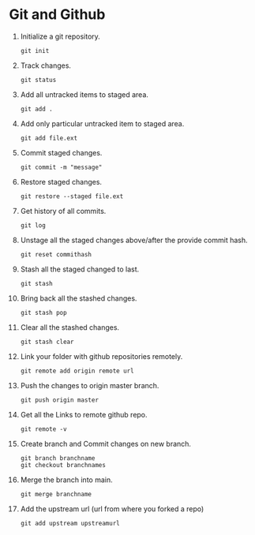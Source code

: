# Git and Github

1. Initialize a git repository.
   ```
   git init
   ```
2. Track changes.
   ```
   git status
   ```
3. Add all untracked items to staged area.
   ```
   git add .
   ```
4. Add only particular untracked item to staged area.
   ```
   git add file.ext
   ```
5. Commit staged changes.
   ```
   git commit -m "message"
   ```
6. Restore staged changes.
   ```
   git restore --staged file.ext
   ```
7. Get history of all commits.
   ```
   git log
   ```
8. Unstage all the staged changes above/after the provide commit hash.
   ```
   git reset commithash
   ```
9. Stash all the staged changed to last.
   ```
   git stash
   ```
10. Bring back all the stashed changes.
    ```
    git stash pop
    ```
11. Clear all the stashed changes.
    ```
    git stash clear
    ```
12. Link your folder with github repositories remotely.
    ```
    git remote add origin remote url
    ```
13. Push the changes to origin master branch.
    ```
    git push origin master
    ```
14. Get all the Links to remote github repo.
    ```
    git remote -v
    ```
15. Create branch and Commit changes on new branch.
    ```
    git branch branchname
    git checkout branchnames
    ```
16. Merge the branch into main.
    ```
    git merge branchname
    ```
17. Add the upstream url (url from where you forked a repo)
    ```
    git add upstream upstreamurl
    ```
